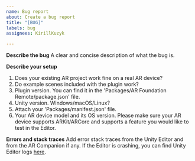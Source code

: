 ```yaml
---
name: Bug report
about: Create a bug report
title: "[BUG]"
labels: bug
assignees: KirillKuzyk

---
```


**Describe the bug**
A clear and concise description of what the bug is.

**Describe your setup**
1. Does your existing AR project work fine on a real AR device?
2. Do example scenes included with the plugin work?
3. Plugin version. You can find it in the 'Packages/AR Foundation Remote/package.json' file.
4. Unity version. Windows/macOS/Linux?
5. Attach your 'Packages/manifest.json' file.
6. Your AR device model and its OS version. Please make sure your AR device supports ARKit/ARCore and supports a feature you would like to test in the Editor.

**Errors and stack traces**
Add error stack traces from the Unity Editor and from the AR Companion if any. If the Editor is crashing, you can find Unity Editor logs [here](https://docs.unity3d.com/Manual/LogFiles.html).
